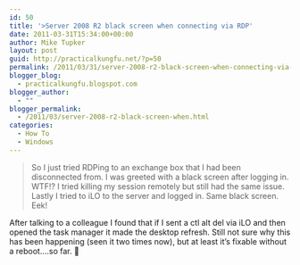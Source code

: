 ```yaml
---
id: 50
title: '>Server 2008 R2 black screen when connecting via RDP'
date: 2011-03-31T15:34:00+00:00
author: Mike Tupker
layout: post
guid: http://practicalkungfu.net/?p=50
permalink: /2011/03/31/server-2008-r2-black-screen-when-connecting-via-rdp/
blogger_blog:
  - practicalkungfu.blogspot.com
blogger_author:
  - ""
blogger_permalink:
  - /2011/03/server-2008-r2-black-screen-when.html
categories:
  - How To
  - Windows
---
```

>So I just tried RDPing to an exchange box that I had been disconnected from. I was greeted with a black screen after logging in. WTF!? I tried killing my session remotely but still had the same issue. Lastly I tried to iLO to the server and logged in. Same black screen. Eek!

After talking to a colleague I found that if I sent a ctl alt del via iLO and then opened the task manager it made the desktop refresh. Still not sure why this has been happening (seen it two times now), but at least it&#8217;s fixable without a reboot&#8230;.so far. 🙂